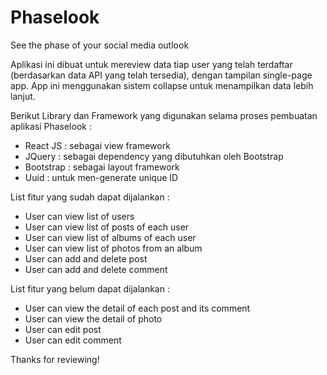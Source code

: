 # Phaselook
See the phase of your social media outlook

Aplikasi ini dibuat untuk mereview data tiap user yang telah terdaftar (berdasarkan data API yang telah tersedia), dengan tampilan single-page app. App ini menggunakan sistem collapse untuk menampilkan data lebih lanjut.

Berikut Library dan Framework yang digunakan selama proses pembuatan aplikasi Phaselook :
- React JS : sebagai view framework
- JQuery : sebagai dependency yang dibutuhkan oleh Bootstrap
- Bootstrap : sebagai layout framework
- Uuid : untuk men-generate unique ID
 
List fitur yang sudah dapat dijalankan :
- User can view list of users
- User can view list of posts of each user
- User can view list of albums of each user
- User can view list of photos from an album
- User can add and delete post
- User can add and delete comment

List fitur yang belum dapat dijalankan :
- User can view the detail of each post and its comment
- User can view the detail of photo
- User can edit post
- User can edit comment
 
Thanks for reviewing!
